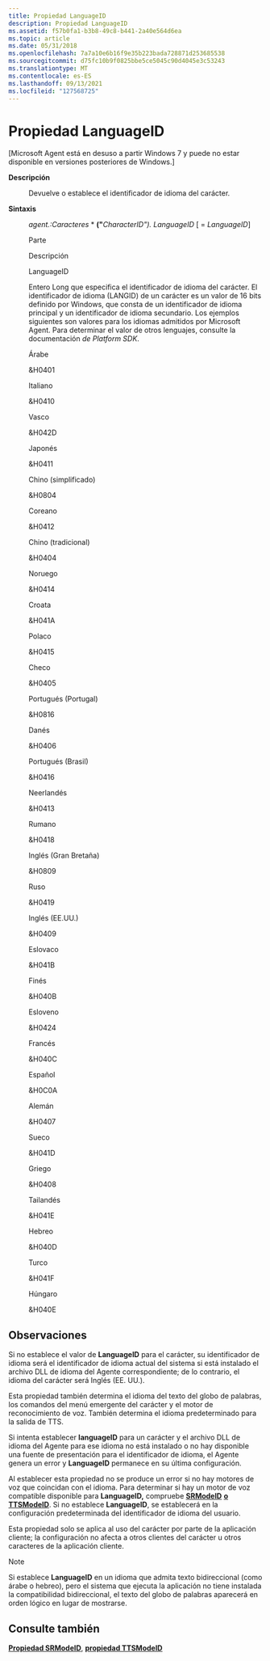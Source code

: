 ```yaml
---
title: Propiedad LanguageID
description: Propiedad LanguageID
ms.assetid: f57b0fa1-b3b8-49c8-b441-2a40e564d6ea
ms.topic: article
ms.date: 05/31/2018
ms.openlocfilehash: 7a7a10e6b16f9e35b223bada728871d253685538
ms.sourcegitcommit: d75fc10b9f0825bbe5ce5045c90d4045e3c53243
ms.translationtype: MT
ms.contentlocale: es-ES
ms.lasthandoff: 09/13/2021
ms.locfileid: "127568725"
---
```

# <a name="languageid-property"></a>Propiedad LanguageID

\[Microsoft Agent está en desuso a partir Windows 7 y puede no estar disponible en versiones posteriores de Windows.\]

<dl> <dt>

<span id="Description"></span><span id="description"></span><span id="DESCRIPTION"></span>**Descripción**
</dt> <dd>

Devuelve o establece el identificador de idioma del carácter.

</dd> <dt>

<span id="Syntax"></span><span id="syntax"></span><span id="SYNTAX"></span>**Sintaxis**
</dt> <dd>

*agent.:Caracteres* *  **("**_CharacterID_*_"). LanguageID_* \[  =  *LanguageID*\]



Parte

Descripción

LanguageID

Entero Long que especifica el identificador de idioma del carácter. El identificador de idioma (LANGID) de un carácter es un valor de 16 bits definido por Windows, que consta de un identificador de idioma principal y un identificador de idioma secundario. Los ejemplos siguientes son valores para los idiomas admitidos por Microsoft Agent. Para determinar el valor de otros lenguajes, consulte la documentación *de Platform SDK*.

 

Árabe

&H0401

Italiano

&H0410

 

Vasco

&H042D

Japonés

&H0411

 

Chino (simplificado)

&H0804

Coreano

&H0412

 

Chino (tradicional)

&H0404

Noruego

&H0414

 

Croata

&H041A

Polaco

&H0415

 

Checo

&H0405

Portugués (Portugal)

&H0816

 

Danés

&H0406

Portugués (Brasil)

&H0416

 

Neerlandés

&H0413

Rumano

&H0418

 

Inglés (Gran Bretaña)

&H0809

Ruso

&H0419

 

Inglés (EE.UU.)

&H0409

Eslovaco

&H041B

 

Finés

&H040B

Esloveno

&H0424

 

Francés

&H040C

Español

&H0C0A

 

Alemán

&H0407

Sueco

&H041D

 

Griego

&H0408

Tailandés

&H041E

 

Hebreo

&H040D

Turco

&H041F

 

Húngaro

&H040E

 

 



 

</dd> </dl>

## <a name="remarks"></a>Observaciones

Si no establece el valor de **LanguageID** para el carácter, su identificador de idioma será el identificador de idioma actual del sistema si está instalado el archivo DLL de idioma del Agente correspondiente; de lo contrario, el idioma del carácter será Inglés (EE. UU.).

Esta propiedad también determina el idioma del texto del globo de palabras, los comandos del menú emergente del carácter y el motor de reconocimiento de voz. También determina el idioma predeterminado para la salida de TTS.

Si intenta establecer **languageID** para un carácter y el archivo DLL de idioma del Agente para ese idioma no está instalado o no hay disponible una fuente de presentación para el identificador de idioma, el Agente genera un error y **LanguageID** permanece en su última configuración.

Al establecer esta propiedad no se produce un error si no hay motores de voz que coincidan con el idioma. Para determinar si hay un motor de voz compatible disponible para **LanguageID,** compruebe [**SRModeID**](srmodeid-property.md) [**o TTSModeID**](ttsmodeid-property.md). Si no establece **LanguageID**, se establecerá en la configuración predeterminada del identificador de idioma del usuario.

Esta propiedad solo se aplica al uso del carácter por parte de la aplicación cliente; la configuración no afecta a otros clientes del carácter u otros caracteres de la aplicación cliente.

> [!Note]  
> Si establece **LanguageID** en un idioma que admita texto bidireccional (como árabe o hebreo), pero el sistema que ejecuta la aplicación no tiene instalada la compatibilidad bidireccional, el texto del globo de palabras aparecerá en orden lógico en lugar de mostrarse.

 

## <a name="see-also"></a>Consulte también

[**Propiedad SRModeID**](srmodeid-property.md), [ **propiedad TTSModeID**](ttsmodeid-property.md)


 

 




